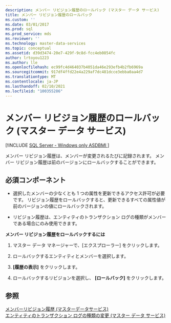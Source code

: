 ```yaml
---
description: メンバー リビジョン履歴のロールバック (マスター データ サービス)
title: メンバー リビジョン履歴のロールバック
ms.custom: ''
ms.date: 03/01/2017
ms.prod: sql
ms.prod_service: mds
ms.reviewer: ''
ms.technology: master-data-services
ms.topic: conceptual
ms.assetid: d39d3474-20e7-429f-9c8d-fcc4eb0854fc
author: lrtoyou1223
ms.author: lle
ms.openlocfilehash: ec99fc4d464037b4051da46e293efb4b2fb6969a
ms.sourcegitcommit: 917df4ffd22e4a229af7dc481dcce3ebba0aa4d7
ms.translationtype: MT
ms.contentlocale: ja-JP
ms.lasthandoff: 02/10/2021
ms.locfileid: "100355286"
---
```

# <a name="rollback-member-revision-history-master-data-services"></a>メンバー リビジョン履歴のロールバック (マスター データ サービス)

[!INCLUDE [SQL Server - Windows only ASDBMI  ](../includes/applies-to-version/sql-windows-only-asdbmi.md)]

  メンバー リビジョン履歴は、メンバーが変更されるたびに記録されます。 メンバー リビジョン履歴は前のバージョンにロールバックすることができます。  
  
## <a name="prerequisites"></a>必須コンポーネント  
  
-   選択したメンバーの少なくとも 1 つの属性を更新できるアクセス許可が必要です。 リビジョン履歴をロールバックすると、更新できるすべての属性値が前のバージョンの値にロールバックされます。  
  
-   リビジョン履歴は、エンティティのトランザクション ログの種類がメンバーである場合にのみ使用できます。  
  
 **メンバー リビジョン履歴をロールバックするには**  
  
1.  マスター データ マネージャーで、[エクスプローラー] をクリックします。  
  
2.  ロールバックするエンティティとメンバーを選択します。  
  
3.  **[履歴の表示]** をクリックします。  
  
4.  ロールバックするリビジョンを選択し、 **[ロールバック]** をクリックします。  
  
## <a name="see-also"></a>参照  
 [メンバーリビジョン履歴 &#40;マスターデータサービス&#41;](../master-data-services/member-revision-history-master-data-services.md)   
 [エンティティのトランザクション ログの種類の変更 (マスター データ サービス)](../master-data-services/change-the-entity-transaction-log-type-master-data-services.md)  
  
  
